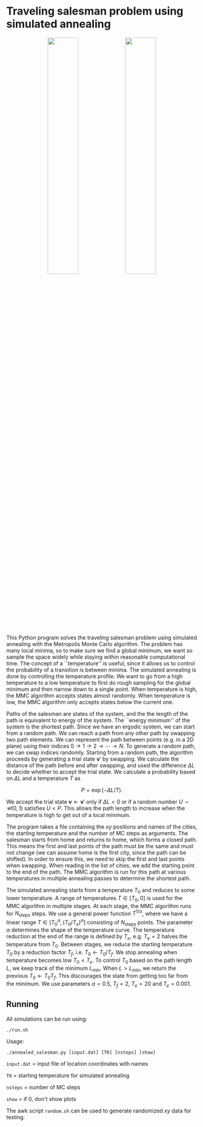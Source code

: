 # Traveling salesman problem using simulated annealing

<p align="center">
<img src="https://github.com/Roninkoi/ParPS/assets/12766039/5e1784a3-4f29-433f-b079-84cf2fb1f439" width=40% height=40%>
<img src="https://github.com/Roninkoi/ParPS/assets/12766039/3549f160-f1bb-42b6-ac88-172df1add424" width=40% height=40%>
</p>

This Python program solves the traveling salesman problem using simulated annealing with the Metropolis Monte Carlo algorithm. The problem has many local minima, so to make sure we find a global minimum, we want so sample the space widely while staying within reasonable computational time. The concept of a ``temperature'' is useful, since it allows us to control the probability of a transition is between minima. The simulated annealing is done by controlling the temperature profile. We want to go from a high temperature to a low temperature to first do rough sampling for the global minimum and then narrow down to a single point. When temperature is high, the MMC algorithm accepts states almost randomly. When temperature is low, the MMC algorithm only accepts states below the current one.

Paths of the salesman are states of the system, and the the length of the path is equivalent to energy of the system. The ``energy minimum'' of the system is the shortest path. Since we have an ergodic system, we can start from a random path. We can reach a path from any other path by swapping two path elements. We can represent the path between points (e.g. in a 2D plane) using their indices $0 \rightarrow 1 \rightarrow 2 \rightarrow \cdots \rightarrow N$. To generate a random path, we can swap indices randomly. Starting from a random path, the algorithm proceeds by generating a trial state $\bm{v}'$ by swapping. We calculate the distance of the path before and after swapping, and used the difference $\Delta L$ to decide whether to accept the trial state. We calculate a probability based on $\Delta L$ and a temperature $T$ as

$$
P = \exp \left ( -\Delta L / T \right ).
$$

We accept the trial state $\bm{v} \leftarrow \bm{v}'$ only if $\Delta L < 0$ or if a random number $U \sim \mathcal{U}(0, 1)$ satisfies $U < P$. This allows the path length to increase when the temperature is high to get out of a local minimum.

The program takes a file containing the $xy$ positions and names of the cities, the starting temperature and the number of MC steps as arguments. The salesman starts from home and returns to home, which forms a closed path. This means the first and last points of the path must be the same and must not change (we can assume home is the first city, since the path can be shifted). In order to ensure this, we need to skip the first and last points when swapping. When reading in the list of cities, we add the starting point to the end of the path. The MMC algorithm is run for this path at various temperatures in multiple annealing passes to determine the shortest path.

The simulated annealing starts from a temperature $T_0$ and reduces to some lower temperature. A range of temperatures $T \in [T_0, 0]$ is used for the MMC algorithm in multiple stages. At each stage, the MMC algorithm runs for $N_\text{steps}$ steps. We use a general power function $T^{1/\alpha}$, where we have a linear range $T \in [T_0^{\alpha}, (T_0/T_e)^{\alpha}]$ consisting of $N_\text{steps}$ points. The parameter $\alpha$ determines the shape of the temperature curve. The temperature reduction at the end of the range is defined by $T_e$, e.g. $T_e = 2$ halves the temperature from $T_0$. Between stages, we reduce the starting temperature $T_0$ by a reduction factor $T_f$, i.e. $T_0 \leftarrow T_0 / T_f$. We stop annealing when temperature becomes low $T_0 < T_\varepsilon$. To control $T_0$ based on the path length $L$, we keep track of the minimum $L_\text{min}$. When $L > L_\text{min}$, we return the previous $T_0 \leftarrow T_0 T_f$. This discourages the state from getting too far from the minimum. We use parameters $\alpha = 0.5$, $T_f = 2$, $T_e = 20$ and $T_\varepsilon = 0.001$.

## Running

All simulations can be run using:
```
./run.sh
```

Usage:
```
./annealed_salesman.py [input.dat] [T0] [nsteps] [show]
```

`input.dat` = input file of location coordinates with names

`T0` = starting temperature for simulated annealing

`nsteps` = number of MC steps

`show` = if 0, don't show plots

The awk script `random.sh` can be used to generate randomized $xy$ data for testing.

